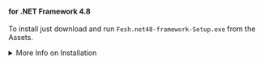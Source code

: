 #### for .NET Framework 4.8

To install just download and run `Fesh.net48-framework-Setup.exe` from the Assets.

<details>

<summary>More Info on Installation</summary>

No admin rights are required to install or run the app.
The app will be installed in `C:\Users\{username}\AppData\Local\Fesh.net48\current`.<br>A shortcut will be created on the desktop.
It will automatically offer to update Fesh when a new version is available.

There is also a portable package `Fesh.net48-framework-Portable.zip`.<br>Extract that zip and place it wherever you'd like.<br>It has identical functionality to the installer.<br>It will also automatically offer to update itself when a new version is available.

The installer is digitally code-signed via Azure Trusted Signing Service.<br>It should not raise any security warnings.

See the [Changelog](https://github.com/goswinr/Fesh/blob/main/CHANGELOG.md) for changes in this release.

This release was created with [Velopack](https://velopack.io/).

</details>

